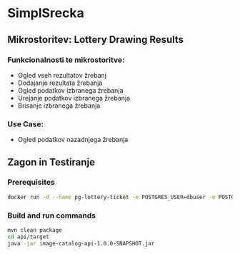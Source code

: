 # SimplSrecka

## Mikrostoritev: Lottery Drawing Results

### Funkcionalnosti te mikrostoritve:
* Ogled vseh rezultatov žrebanj
* Dodajanje rezultata žrebanja
* Ogled podatkov izbranega žrebanja
* Urejanje podatkov izbranega žrebanja
* Brisanje izbranega žrebanja

### Use Case:
* Ogled podatkov nazadnjega žrebanja

## Zagon in Testiranje

### Prerequisites

```bash
docker run -d --name pg-lottery-ticket -e POSTGRES_USER=dbuser -e POSTGRES_PASSWORD=postgres -e POSTGRES_DB=lottery-ticket -p 5432:5432 postgres:13
```

### Build and run commands
```bash
mvn clean package
cd api/target
java -jar image-catalog-api-1.0.0-SNAPSHOT.jar
```

